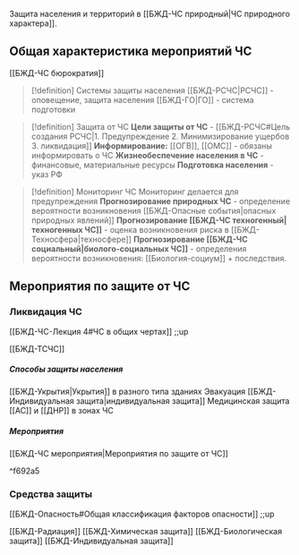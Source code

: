 Защита населения и территорий в [[БЖД-ЧС природный|ЧС природного характера]].


## Общая характеристика мероприятий ЧС

[[БЖД-ЧС бюрократия]]

>[!definition] Системы защиты населения
>[[БЖД-РСЧС|РСЧС]] - оповещение, защита населения
>[[БЖД-ГО|ГО]] - система подготовки

>[!definition] Защита от ЧС
>**Цели защиты от ЧС** - [[БЖД-РСЧС#Цель создания РСЧС|1. Предупреждение 2. Минимизирование ущербов 3. ликвидация]]
>**Информирование:** [[ОГВ]], [[ОМС]] - обязаны информировать о ЧС
>**Жизнеобеспечение населения в ЧС** - финансовые, материальные ресурсы
>**Подготовка населения** - указ РФ


>[!definition] Мониторинг ЧС
>Мониторинг делается для предупреждения
>**Прогнозирование природных ЧС** - определение вероятности возникновения [[БЖД-Опасные события|опасных природных явлений]]
>**Прогнозирование [[БЖД-ЧС техногенный|техногенных ЧС]]** - оценка возникновения риска в [[БЖД-Техносфера|техносфере]] 
>**Прогнозирование [[БЖД-ЧС социальный|биолого-социальных ЧС]]** - определения вероятности возникновения: [[Биология-социум]] + последствия.

## Мероприятия по защите от ЧС

### Ликвидация ЧС
[[БЖД-ЧС-Лекция 4#ЧС в общих чертах]] ;;up

[[БЖД-ТСЧС]]

##### Способы защиты населения

[[БЖД-Укрытия|Укрытия]] в разного типа зданиях
Эвакуация 
[[БЖД-Индивидуальная защита|индивидуальная защита]]
Медицинская защита
[[АС]] и [[ДНР]] в зонах ЧС
##### Мероприятия
[[БЖД-ЧС мероприятия|Мероприятия по защите от ЧС]]

^f692a5

### Средства защиты
[[БЖД-Опасность#Общая классификация факторов опасности]] ;;up

[[БЖД-Радиация]]
[[БЖД-Химическая защита]]
[[БЖД-Биологическая защита]]
[[БЖД-Индивидуальная защита]]